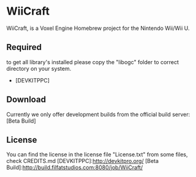 WiiCraft
=========

WiiCraft, is a Voxel Engine Homebrew project for the Nintendo Wii/Wii U.

Required
-----------

to get all library's installed please copy the "libogc" folder to correct directory on your system.
* [DEVKITPPC]

Download
----
Currently we only offer development builds from the official build server:
[Beta Build]

License
----
You can find the license in the license file "License.txt" from some files, check CREDITS.md
[DEVKITPPC]:http://devkitpro.org/
[Beta Build]:http://build.filfatstudios.com:8080/job/WiiCraft/
